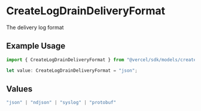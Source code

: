 # CreateLogDrainDeliveryFormat

The delivery log format

## Example Usage

```typescript
import { CreateLogDrainDeliveryFormat } from "@vercel/sdk/models/createlogdrainop.js";

let value: CreateLogDrainDeliveryFormat = "json";
```

## Values

```typescript
"json" | "ndjson" | "syslog" | "protobuf"
```